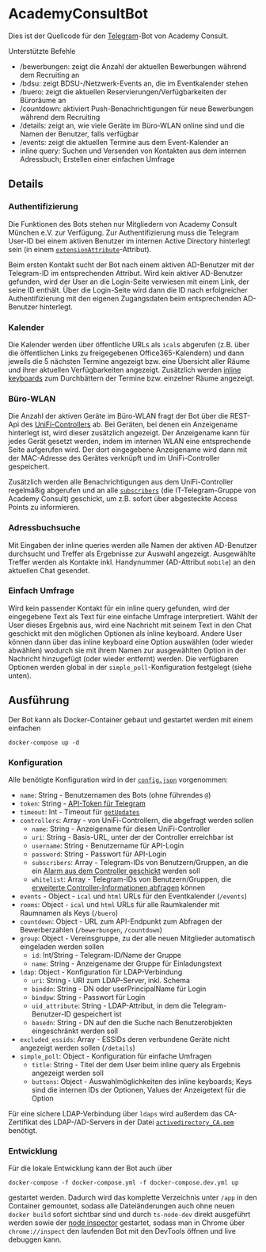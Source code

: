 # AcademyConsultBot
Dies ist der Quellcode für den [Telegram](https://telegram.org/)-Bot von Academy Consult.

Unterstützte Befehle
* /bewerbungen: zeigt die Anzahl der aktuellen Bewerbungen während dem Recruiting an
* /bdsu: zeigt BDSU-/Netzwerk-Events an, die im Eventkalender stehen
* /buero: zeigt die aktuellen Reservierungen/Verfügbarkeiten der Büroräume an
* /countdown: aktiviert Push-Benachrichtigungen für neue Bewerbungen während dem Recruiting
* /details: zeigt an, wie viele Geräte im Büro-WLAN online sind und die Namen der Benutzer, falls verfügbar
* /events: zeigt die aktuellen Termine aus dem Event-Kalender an
* inline query: Suchen und Versenden von Kontakten aus dem internen Adressbuch; Erstellen einer einfachen Umfrage

## Details
### Authentifizierung
Die Funktionen des Bots stehen nur Mitgliedern von Academy Consult München e.V.
zur Verfügung. Zur Authentifizierung muss die Telegram User-ID bei einem aktiven
Benutzer im internen Active Directory hinterlegt sein (in einem
[`extensionAttribute`](config.json#L49)-Attribut).

Beim ersten Kontakt sucht der Bot nach einem aktiven AD-Benutzer mit der
Telegram-ID im entsprechenden Attribut. Wird kein aktiver AD-Benutzer gefunden,
wird der User an die Login-Seite verwiesen mit einem Link, der seine ID enthält.
Über die Login-Seite wird dann die ID nach erfolgreicher Authentifizierung mit
den eigenen Zugangsdaten beim entsprechenden AD-Benutzer hinterlegt.

### Kalender
Die Kalender werden über öffentliche URLs als `ical`s abgerufen (z.B. über die
öffentlichen Links zu freigegebenen Office365-Kalendern) und dann jeweils die 5
nächsten Termine angezeigt bzw. eine Übersicht aller Räume und ihrer aktuellen
Verfügbarkeiten angezeigt. Zusätzlich werden [inline
keyboards](https://core.telegram.org/bots#inline-keyboards-and-on-the-fly-updating)
zum Durchbättern der Termine bzw. einzelner Räume angezeigt.

### Büro-WLAN
Die Anzahl der aktiven Geräte im Büro-WLAN fragt der Bot über die REST-Api des
[UniFi-Controllers](https://www.ubnt.com/software/) ab. Bei Geräten, bei denen
ein Anzeigename hinterlegt ist, wird dieser zusätzlich angezeigt. Der
Anzeigename kann für jedes Gerät gesetzt werden, indem im internen WLAN eine
entsprechende Seite aufgerufen wird. Der dort eingegebene Anzeigename wird dann
mit der MAC-Adresse des Gerätes verknüpft und im UniFi-Controller gespeichert.

Zusätzlich werden alle Benachrichtigungen aus dem UniFi-Controller regelmäßig
abgerufen und an alle [`subscribers`](config.json#L11) (die IT-Telegram-Gruppe
von Academy Consult) geschickt, um z.B. sofort über abgesteckte Access Points zu
informieren.

### Adressbuchsuche
Mit Eingaben der inline queries werden alle Namen der aktiven AD-Benutzer
durchsucht und Treffer als Ergebnisse zur Auswahl angezeigt. Ausgewählte Treffer
werden als Kontakte inkl. Handynummer (AD-Attribut `mobile`) an den aktuellen
Chat gesendet.

### Einfach Umfrage
Wird kein passender Kontakt für ein inline query gefunden, wird der eingegebene
Text als Text für eine einfache Umfrage interpretiert. Wählt der User dieses
Ergebnis aus, wird eine Nachricht mit seinem Text in den Chat geschickt mit den
möglichen Optionen als inline keyboard. Andere User können dann über das inline
keyboard eine Option auswählen (oder wieder abwählen) wodurch sie mit ihrem
Namen zur ausgewählten Option in der Nachricht hinzugefügt (oder wieder
entfernt) werden.
Die verfügbaren Optionen werden global in der `simple_poll`-Konfiguration
festgelegt (siehe unten).

## Ausführung
Der Bot kann als Docker-Container gebaut und gestartet werden mit einem einfachen
```
docker-compose up -d
```

### Konfiguration
Alle benötigte Konfiguration wird in der [`config.json`](config.json) vorgenommen:

* `name`: String - Benutzernamen des Bots (ohne führendes `@`)
* `token`: String - [API-Token für Telegram](https://core.telegram.org/bots/api#authorizing-your-bot)
* `timeout`: Int - Timeout für [`getUpdates`](https://core.telegram.org/bots/api#getupdates)
* `controllers`: Array - von UniFi-Controllern, die abgefragt werden sollen
  * `name`: String - Anzeigename für diesen UniFi-Controller
  * `uri`: String - Basis-URL, unter der der Controller erreichbar ist
  * `username`: String - Benutzername für API-Login
  * `password`: String - Passwort für API-Login
  * `subscribers`: Array - Telegram-IDs von Benutzern/Gruppen, an die ein [Alarm aus dem Controller geschickt](main.ts#L386) werden soll
  * `whitelist`: Array - Telegram-IDs von Benutzern/Gruppen, die [erweiterte Controller-Informationen abfragen](main.ts#L364) können
* `events` - Object - `ical` und `html` URLs für den Eventkalender (`/events`)
* `rooms`: Object - `ical` und `html` URLs für alle Raumkalender mit Raumnamen als Keys (`/buero`)
* `countdown`: Object - URL zum API-Endpunkt zum Abfragen der Bewerberzahlen (`/bewerbungen`, `/countdown`)
* `group`: Object - Vereinsgruppe, zu der alle neuen Mitglieder automatisch eingeladen werden sollen
  * `id`: Int/String - Telegram-ID/Name der Gruppe
  * `name`: String - Anzeigename der Gruppe für Einladungstext
* `ldap`: Object - Konfiguration für LDAP-Verbindung
  * `uri`: String - URI zum LDAP-Server, inkl. Schema
  * `binddn`: String - DN oder userPrincipalName für Login
  * `bindpw`: String - Passwort für Login
  * `uid_attribute`: String - LDAP-Attribut, in dem die Telegram-Benutzer-ID gespeichert ist
  * `basedn`: String - DN auf den die Suche nach Benutzerobjekten eingeschränkt werden soll
* `excluded_essids`: Array - ESSIDs deren verbundene Geräte nicht angezeigt werden sollen (`/details`)
* `simple_poll`: Object - Konfiguration für einfache Umfragen
  * `title`: String - Titel der dem User beim inline query als Ergebnis angezeigt werden soll
  * `buttons`: Object - Auswahlmöglichkeiten des inline keyboards; Keys sind die internen IDs der Optionen, Values der Anzeigetext für die Option

Für eine sichere LDAP-Verbindung über `ldaps` wird außerdem das CA-Zertifikat
des LDAP-/AD-Servers in der Datei [`activedirectory_CA.pem`](main.ts#L15)
benötigt.

### Entwicklung
Für die lokale Entwicklung kann der Bot auch über
```
docker-compose -f docker-compose.yml -f docker-compose.dev.yml up
```
gestartet werden. Dadurch wird das komplette Verzeichnis unter `/app` in den
Container gemountet, sodass alle Dateiänderungen auch ohne neuen `docker build`
sofort sichtbar sind und durch `ts-node-dev` direkt ausgeführt werden sowie der
[node inspector](https://nodejs.org/en/docs/inspector/) gestartet, sodass man in
Chrome über `chrome://inspect` den laufenden Bot mit den DevTools öffnen und live
debuggen kann.
